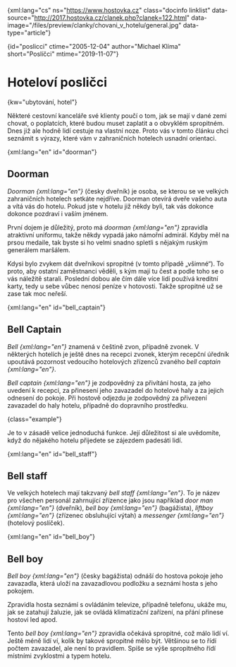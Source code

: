 
{xml:lang="cs" ns="https://www.hostovka.cz" class="docinfo linklist" data-source="http://2017.hostovka.cz/clanek.php?clanek=122.html" data-image="/files/preview/clanky/chovani\_v\_hotelu/general.jpg" data-type="article"}

{id="poslicci" ctime="2005-12-04" author="Michael Klíma" short="Poslíčci" mtime="2019-11-07"}

# Hoteloví posličci

{kw="ubytování, hotel"}

Některé cestovní kanceláře své klienty poučí o tom, jak se mají v dané zemi chovat, o poplatcích, které budou muset zaplatit a o obvyklém spropitném. Dnes již ale hodně lidí cestuje na vlastní noze. Proto vás v tomto článku chci seznámit s výrazy, které vám v zahraničních hotelech usnadní orientaci.

{xml:lang="en" id="doorman"}

## Doorman

_Doorman {xml:lang="en"}_ (česky dveřník) je osoba, se kterou se ve velkých zahraničních hotelech setkáte nejdříve. Doorman otevírá dveře vašeho auta a vítá vás do hotelu. Pokud jste v hotelu již někdy byli, tak vás dokonce dokonce pozdraví i vaším jménem.

První dojem je důležitý, proto má _doorman {xml:lang="en"}_ zpravidla atraktivní uniformu, takže někdy vypadá jako námořní admirál. Kdyby měl na prsou medaile, tak byste si ho velmi snadno spletli s nějakým ruským generálem maršálem.

Kdysi bylo zvykem dát dveřníkovi spropitné (v tomto případě „všimné“). To proto, aby ostatní zaměstnanci věděli, s kým mají tu čest a podle toho se o vás náležitě starali. Poslední dobou ale čím dále více lidí používá kreditní karty, tedy u sebe vůbec nenosí peníze v hotovosti. Takže spropitné už se zase tak moc neřeší.

{xml:lang="en" id="bell_captain"}

## Bell Captain

_Bell {xml:lang="en"}_ znamená v češtině zvon, případně zvonek. V některých hotelích je ještě dnes na recepci zvonek, kterým recepční úředník upoutává pozornost vedoucího hotelových zřízenců zvaného _bell captain {xml:lang="en"}_.

_Bell captain {xml:lang="en"}_ je zodpovědný za přivítání hosta, za jeho uvedení k recepci, za přinesení jeho zavazadel do hotelové haly a za jejich odnesení do pokoje. Při hostově odjezdu je zodpovědný za přivezení zavazadel do haly hotelu, případně do dopravního prostředku.

{class="example"}

Je to v zásadě velice jednoduchá funkce. Její důležitost si ale uvědomíte, když do nějakého hotelu přijedete se zájezdem padesáti lidí.

{xml:lang="en" id="bell_staff"}

## Bell staff

Ve velkých hotelech mají takzvaný _bell staff {xml:lang="en"}_. To je název pro všechen personál zahrnující zřízence jako jsou například _door man {xml:lang="en"}_ (dveřník), _bell boy {xml:lang="en"}_ (bagážista), _liftboy {xml:lang="en"}_ (zřízenec obsluhující výtah) a _messenger {xml:lang="en"}_ (hotelový poslíček).

{xml:lang="en" id="bell_boy"}

## Bell boy

_Bell boy {xml:lang="en"}_ (česky bagážista) odnáší do hostova pokoje jeho zavazadla, která uloží na zavazadlovou podložku a seznámí hosta s jeho pokojem.

Zpravidla hosta seznámí s ovládáním televize, případně telefonu, ukáže mu, jak se zatahují žaluzie, jak se ovládá klimatizační zařízení, na přání přinese hostovi led apod.

Tento _bell boy {xml:lang="en"}_ zpravidla očekává spropitné, což málo lidí ví. Ještě méně lidí ví, kolik by takové spropitné mělo být. Většinou se to řídí počtem zavazadel, ale není to pravidlem. Spíše se výše spropitného řídí místními zvyklostmi a typem hotelu.

